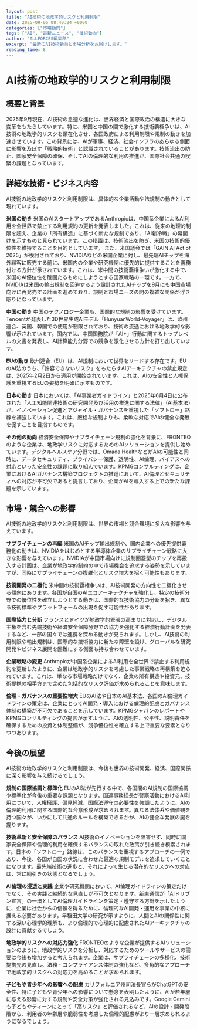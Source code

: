 ```yaml
---
layout: post
title: "AI技術の地政学的リスクと利用制限"
date: 2025-09-06 08:40:24 +0000
categories: ["市場動向"]
tags: ["AI", "最新ニュース", "技術動向"]
author: "ALLFORCES編集部"
excerpt: "最新のAI技術動向と市場分析をお届けします。"
reading_time: 8
---
```

# AI技術の地政学的リスクと利用制限

## 概要と背景

2025年9月現在、AI技術の急速な進化は、世界経済と国際政治の構造に大きな変革をもたらしています。特に、米国と中国の間で激化する技術覇権争いは、AI技術の地政学的リスクを顕在化させ、各国政府による利用制限や規制の動きを加速させています。この背景には、AIが軍事、経済、社会インフラのあらゆる側面に影響を及ぼす「戦略的技術」と認識されていることがあります。技術流出の防止、国家安全保障の確保、そしてAIの倫理的な利用の推進が、国際社会共通の喫緊の課題となっています。

## 詳細な技術・ビジネス内容

AI技術の地政学的リスクと利用制限は、具体的な企業活動や法規制の動きとして現れています。

**米国の動き**
米国のAIスタートアップであるAnthropicは、中国系企業によるAI利用を全世界で禁止する利用規約の更新を発表しました。これは、従来の地理的制限を超え、企業の「所有構造」に基づく新たな規制であり、「AI新冷戦」の幕開けを示すものと見られています。この措置は、技術流出を防ぎ、米国の技術的優位性を維持することを目的としています。
また、米国議会では「GAIN AI Act of 2025」が検討されており、NVIDIAなどの米国企業に対し、最先端AIチップを海外顧客に販売する前に、米国内の企業や研究機関に優先的に提供することを義務付ける方針が示されています。これは、米中間の技術覇権争いが激化する中で、米国のAI優位性を確固たるものにしようとする国家戦略の一環です。一方で、NVIDIAは米国の輸出規制を回避するよう設計されたAIチップを9月にも中国市場向けに再発売する計画を進めており、規制と市場ニーズの間の複雑な関係が浮き彫りになっています。

**中国の動き**
中国のテクノロジー企業も、国際的な規制の影響を受けています。Tencentが発表した3D世界生成AIモデル「HunyuanWorld-Voyager」は、欧州連合、英国、韓国での使用が制限されており、技術の流通における地政学的な影響が示されています。国内では、中国国務院が「AI+」行動に関するトップレベルの文書を発表し、AI計算能力分野での競争を激化させる方針を打ち出しています。

**EUの動き**
欧州連合（EU）は、AI規制において世界をリードする存在です。EUのAI法のうち、「許容できないリスク」をもたらすAIアーキテクチャの禁止規定は、2025年2月2日から適用が開始されています。これは、AIの安全性と人権保護を重視するEUの姿勢を明確に示すものです。

**日本の動き**
日本においては、「AI事業者ガイドライン」と2025年6月4日に公布された「人工知能関連技術の研究開発及び活用の推進に関する法律」（AI基本法）が、イノベーション促進とアジャイル・ガバナンスを重視した「ソフトロー」路線を補強しています。これは、厳格な規制よりも、柔軟な対応でAIの健全な発展を促すことを目指すものです。

**その他の動向**
経済安全保障やサプライチェーン規制の強化を背景に、FRONTEOのような企業は、地政学リスクに対応するためのAIソリューションを提供し始めています。デジタルヘルスケア分野では、Omada HealthなどがAIの可能性と同時に、データセキュリティ、プライバシー保護、透明性、AI倫理、バイアスへの対応といった安全性の課題に取り組んでいます。KPMGコンサルティングは、企業におけるAIガバナンス構築プロジェクトの推進において、AI倫理とセキュリティへの対応が不可欠であると提言しており、企業がAIを導入する上での新たな課題を示しています。

## 市場・競合への影響

AI技術の地政学的リスクと利用制限は、世界の市場と競合環境に多大な影響を与えています。

**サプライチェーンの再編**
米国のAIチップ輸出規制や、国内企業への優先提供義務化の動きは、NVIDIAをはじめとする半導体企業のサプライチェーン戦略に大きな影響を与えています。NVIDIAが中国市場向けに規制回避型のチップを再投入する計画は、企業が地政学的制約の中で市場機会を追求する姿勢を示していますが、同時にサプライチェーンの複雑化とリスク増大を招く可能性もあります。

**技術開発の二極化**
米中間の技術覇権争いは、AI技術開発の方向性を二極化させる傾向にあります。各国が自国のAIエコアーキテクチャを強化し、特定の技術分野での優位性を確立しようとする動きは、国際的な技術協力の分断を招き、異なる技術標準やプラットフォームの出現を促す可能性があります。

**国際協力と分断**
フランスとドイツが地政学的緊張の高まりに対応し、デジタル主権を含む先端技術や経済安全保障分野での協力を強化する経済行動計画を発表するなど、一部の国々では連携を深める動きが見られます。しかし、AI技術の利用制限や輸出規制は、国際的な技術協力に新たな障壁を設け、グローバルな研究開発やビジネス展開を困難にする側面も持ち合わせています。

**企業戦略の変更**
Anthropicが中国系企業によるAI利用を全世界で禁止する利用規約を更新したように、企業は地政学的リスクを考慮した事業戦略の再構築を迫られています。これは、単なる市場戦略だけでなく、企業の所有構造や投資元、技術提携の相手方まで含めた包括的なリスク評価が求められることを意味します。

**倫理・ガバナンスの重要性増大**
EUのAI法や日本のAI基本法、各国のAI倫理ガイドラインの策定は、企業にとってAI開発・導入における倫理的配慮とガバナンス体制の構築が不可欠であることを示しています。KPMGジャパンのレポートやKPMGコンサルティングの提言が示すように、AIの透明性、公平性、説明責任を確保するための投資と体制整備が、競争優位性を確立する上で重要な要素となりつつあります。

## 今後の展望

AI技術の地政学的リスクと利用制限は、今後も世界の技術開発、経済、国際関係に深く影響を与え続けるでしょう。

**規制の国際協調と標準化**
EUのAI法が先行する中で、各国間のAI規制の国際協調や標準化が今後の重要な課題となります。国連事務総長が警察活動におけるAI利用について、人権擁護、偏見軽減、国際法遵守の必要性を強調したように、AIの倫理的利用に関する国際的な合意形成が求められます。異なる法体系や価値観を持つ国々が、いかにして共通のルールを構築できるかが、AIの健全な発展の鍵を握ります。

**技術革新と安全保障のバランス**
AI技術のイノベーションを阻害せず、同時に国家安全保障や倫理的利用を確保するバランスの取れた政策が引き続き模索されます。日本の「ソフトロー」路線は、このバランスを重視するアプローチの一例であり、今後、各国が自国の状況に合わせた最適な規制モデルを追求していくことになります。最先端技術の進歩と、それによって生じる潜在的なリスクへの対応は、常に綱引きの状態となるでしょう。

**AI倫理の浸透と実践**
企業や研究機関において、AI倫理ガイドラインの策定だけでなく、その実践と継続的な見直しが不可欠となります。新東通信が「AIドリブン宣言」の一環としてAI倫理ガイドラインを策定・遵守する方針を示したように、企業は社会からの信頼を得るために、倫理的なAI開発・運用を事業の中核に据える必要があります。早稲田大学の研究が示すように、人間とAIの関係性に関する深い心理学的理解も、より倫理的で心理的に配慮されたAIアーキテクチャの設計に貢献するでしょう。

**地政学的リスクへの対応力強化**
FRONTEOのような企業が提供するAIソリューションのように、地政学的リスクを分析し、対応するためのツールやサービスの需要は今後も増加すると考えられます。企業は、サプライチェーンの多様化、技術提携先の見直し、法務・コンプライアンス体制の強化など、多角的なアプローチで地政学的リスクへの対応力を高めることが求められます。

**子どもや青少年への影響への配慮**
カリフォルニア州司法長官らがChatGPTの安全性、特に子どもや青少年への影響について懸念を表明したように、AIが若年層に与える影響に対する規制や安全対策が強化される見込みです。Google Geminiも子どもやティーンにとって「高リスク」と評価されるなど、AIの設計・開発段階から、利用者の年齢層や脆弱性を考慮した倫理的配慮がより一層求められるようになるでしょう。
